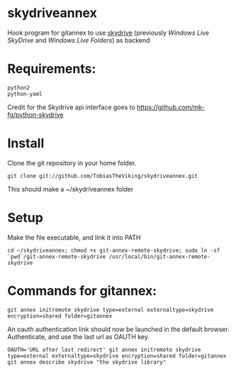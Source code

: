 skydriveannex
=========

Hook program for gitannex to use [skydrive](http://en.wikipedia.org/wiki/SkyDrive) (previously *Windows Live SkyDrive* and *Windows Live Folders*) as backend

# Requirements:

    python2
    python-yaml

Credit for the Skydrive api interface goes to https://github.com/mk-fg/python-skydrive

# Install
Clone the git repository in your home folder.

    git clone git://github.com/TobiasTheViking/skydriveannex.git 

This should make a ~/skydriveannex folder

# Setup
Make the file executable, and link it into PATH

    cd ~/skydriveannex; chmod +x git-annex-remote-skydrive; sudo ln -sf `pwd`/git-annex-remote-skydrive /usr/local/bin/git-annex-remote-skydrive

# Commands for gitannex:

    git annex initremote skydrive type=external externaltype=skydrive encryption=shared folder=gitannex
    
An oauth authentication link should now be launched in the default browser. Authenticate, and use the last url as OAUTH key.

    OAUTH='URL after last redirect' git annex initremote skydrive type=external externaltype=skydrive encryption=shared folder=gitannex
    git annex describe skydrive "the skydrive library"
